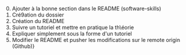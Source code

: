 
0) Ajouter à la bonne section dans le README (software-skills)
1) Cré9ation du dossier
2) Création du README
3) Suivre un tutoriel et mettre en pratique la th\éorie
4) Expliquer simplement sous la forme d'un tutoriel
5) Modifier le README et pusher les modifications sur le remote origin (Github)}